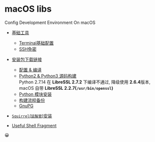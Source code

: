 # macOS libs

Config Development Environment On macOS 

- [基础工具](./build.md#基础工具)
    + [Terminal基础配置](./build.md#terminal基础配置)
    + [SSH免密](./build.md#ssh免密)
- [安装包下载链接](./build.md#安装包下载链接)
    + [配置 & 编译](./build.md#配置--编译)
    + [Python2 & Python3 源码构建](./build.md#python2--python3-源码构建)  
      Python 2.7.14 在 **LibreSSL 2.7.2** 下编译不通过, 降级使用 **2.6.4**版本, 
      macOS 自带 **LibreSSL 2.2.7(`/usr/bin/openssl`)**
    + [Python 模块安装](./build.md#python-模块安装)
    + [构建流程备份](./build.md#构建流程备份)
    + [GnuPG](./build.md#gnupg)
- [`Squirrel`(`鼠鬚管`)安装](http://yakirchen.com/2016/11-20-squirrel-build-on-macOS/)


- [Useful Shell Fragment](./useful-shell.md)

:grinning:
